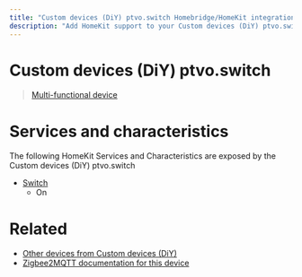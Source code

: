 ```yaml
---
title: "Custom devices (DiY) ptvo.switch Homebridge/HomeKit integration"
description: "Add HomeKit support to your Custom devices (DiY) ptvo.switch, using Homebridge, Zigbee2MQTT and homebridge-z2m."
---
```

<!---
This file has been GENERATED using src/docgen/docgen.ts
DO NOT EDIT THIS FILE MANUALLY!
-->
# Custom devices (DiY) ptvo.switch
> [Multi-functional device](https://ptvo.info/zigbee-configurable-firmware-features/)


# Services and characteristics
The following HomeKit Services and Characteristics are exposed by
the Custom devices (DiY) ptvo.switch

* [Switch](../../switch.md)
  * On


# Related
* [Other devices from Custom devices (DiY)](../index.md#custom_devices_diy)
* [Zigbee2MQTT documentation for this device](https://www.zigbee2mqtt.io/devices/ptvo.switch.html)
